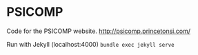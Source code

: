 # PSICOMP

Code for the PSICOMP website. http://psicomp.princetonsi.com/

Run with Jekyll (localhost:4000)
`bundle exec jekyll serve`
